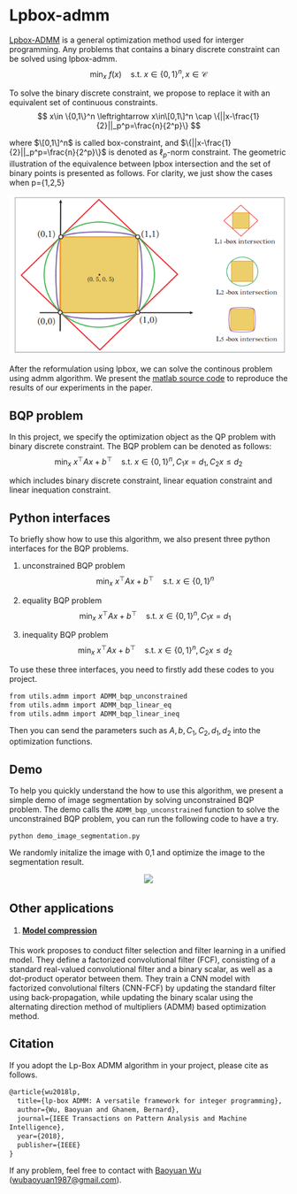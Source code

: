 # Lpbox-admm
[Lpbox-ADMM](https://ieeexplore.ieee.org/document/8378001/) is a general optimization method used for interger programming. Any problems that contains a binary discrete constraint can be solved using lpbox-admm.  
$$
  \mathop{\min}_x \ f(x) \quad \text{s.t.} \ x \in {\{0,1\}}^n, x\in \mathcal{C}
$$

To solve the binary discrete constraint, we propose to replace it with an equivalent set of continuous constraints.  
$$
  x\in \{0,1\}^n \leftrightarrow x\in\[0,1\]^n \cap \{||x-\frac{1}{2}||_p^p=\frac{n}{2^p}\}
$$  

where $\[0,1\]^n$ is called box-constraint, and $\{||x-\frac{1}{2}||_p^p=\frac{n}{2^p}\}$ is denoted as $\ell_p$-norm constraint.
The geometric illustration of the equivalence between lpbox intersection and the set of binary points is presented as follows. For clarity, we just show the cases when p={1,2,5}

<div align="center">
<img src="/lpbox.png">
</div>

After the reformulation using lpbox, we can solve the continous problem using admm algorithm. We present the [matlab source code](https://github.com/tuanhui-li/Lpbox-admm/tree/master/matlab) to reproduce the results of our experiments in the paper.

## BQP problem
In this project, we specify the optimization object as the QP problem with binary discrete constraint. The BQP problem can be denoted as follows:
$$
  \mathop{\min}_x \ x^\top Ax+b^\top \quad \text{s.t.} \ x \in \{0,1\}^n, C_1 x=d_1, C_2 x \leq d_2
$$  

which includes binary discrete constraint, linear equation constraint and linear inequation constraint. 

## Python interfaces
To briefly show how to use this algorithm, we also present three python interfaces for the BQP problems.  
1. unconstrained BQP problem  
$$
  \mathop{\min}_x \ x^\top Ax+b^\top \quad \text{s.t.} \ x \in \{0,1\}^n
$$  

2. equality BQP problem  
$$
  \mathop{\min}_x \ x^\top Ax+b^\top \quad \text{s.t.} \ x \in \{0,1\}^n, C_1 x=d_1
$$

3. inequality BQP problem
$$
  \mathop{\min}_x \ x^\top Ax+b^\top \quad \text{s.t.} \ x \in \{0,1\}^n, C_2 x \leq d_2
$$  

To use these three interfaces, you need to firstly add these codes to you project.
```
from utils.admm import ADMM_bqp_unconstrained
from utils.admm import ADMM_bqp_linear_eq
from utils.admm import ADMM_bqp_linear_ineq
```
Then you can send the parameters such as $A,b,C_1,C_2,d_1,d_2$ into the optimization functions.

## Demo
To help you quickly understand the how to use this algorithm, we present a simple demo of image segmentation by solving unconstrained BQP problem. The demo calls the ```ADMM_bqp_unconstrained``` function to solve the unconstrained BQP problem, you can run the following code to have a try.
```
python demo_image_segmentation.py
```
We randomly initalize the image with 0,1 and optimize the image to the segmentation result.

<div align="center">
<img src="/demo/show_image.png">
</div>

## Other applications
1. #### [Model compression](https://github.com/tuanhui-li/CNN-FCF) 
This work proposes to conduct filter selection and filter learning in a unified model. They define a factorized convolutional filter (FCF), consisting of a standard real-valued convolutional filter and a binary scalar, as well as a dot-product operator between them. They train a CNN model with factorized convolutional filters (CNN-FCF) by updating the standard filter using back-propagation, while updating the binary scalar using the alternating direction method of multipliers (ADMM) based optimization method.

## Citation
If you adopt the Lp-Box ADMM algorithm in your project, please cite as follows.
```
@article{wu2018lp,
  title={lp-box ADMM: A versatile framework for integer programming},
  author={Wu, Baoyuan and Ghanem, Bernard},
  journal={IEEE Transactions on Pattern Analysis and Machine Intelligence},
  year={2018},
  publisher={IEEE}
}
```
If any problem, feel free to contact with [Baoyuan Wu](https://sites.google.com/site/baoyuanwu2015/home) (wubaoyuan1987@gmail.com).
